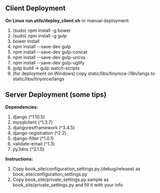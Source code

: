 ## Client Deployment
**On Linux run utils/deploy_client.sh** or manual deployment:

1. (sudo) npm install -g bower
2. (sudo) npm install -g gulp
3. bower install
4. npm install --save-dev gulp
5. npm install --save-dev gulp-concat
6. npm install --save-dev gulp-uncss
7. npm install --save-dev gulp-uglify
8. gulp build -> gulp watch-scripts
9. (for deployment on Windows) copy static/libs/tinymce-i18n/langs to static/libs/tinymce/langs

## Server Deployment (some tips)
**Dependencies:**

1. django (^1.10.5)
2. mysqlclient (^1.3.7)
3. djangorestframework (^3.4.5)
4. django-registration (^2.2)
5. django-filter (^1.0.1)
6. validate-email (^1.3)
7. py3dns (^3.1.0)

**Instructions:**

1. Copy book_site/configuration_settings.py.(debug/release) as book_site/configuration_settings.py
2. Copy book_site/private_settings.py.sample as book_site/private_settings.py and fill it with your info